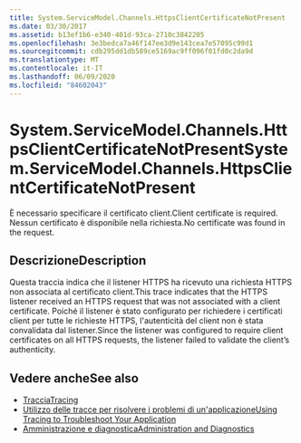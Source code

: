 ```yaml
---
title: System.ServiceModel.Channels.HttpsClientCertificateNotPresent
ms.date: 03/30/2017
ms.assetid: b13ef1b6-e340-401d-93ca-2710c3842205
ms.openlocfilehash: 3e3bedca7a46f147ee3d9e143cea7e57095c99d1
ms.sourcegitcommit: cdb295dd1db589ce5169ac9ff096f01fd0c2da9d
ms.translationtype: MT
ms.contentlocale: it-IT
ms.lasthandoff: 06/09/2020
ms.locfileid: "84602043"
---
```

# <a name="systemservicemodelchannelshttpsclientcertificatenotpresent"></a><span data-ttu-id="69b36-102">System.ServiceModel.Channels.HttpsClientCertificateNotPresent</span><span class="sxs-lookup"><span data-stu-id="69b36-102">System.ServiceModel.Channels.HttpsClientCertificateNotPresent</span></span>
<span data-ttu-id="69b36-103">È necessario specificare il certificato client.</span><span class="sxs-lookup"><span data-stu-id="69b36-103">Client certificate is required.</span></span> <span data-ttu-id="69b36-104">Nessun certificato è disponibile nella richiesta.</span><span class="sxs-lookup"><span data-stu-id="69b36-104">No certificate was found in the request.</span></span>  
  
## <a name="description"></a><span data-ttu-id="69b36-105">Descrizione</span><span class="sxs-lookup"><span data-stu-id="69b36-105">Description</span></span>  
 <span data-ttu-id="69b36-106">Questa traccia indica che il listener HTTPS ha ricevuto una richiesta HTTPS non associata al certificato client.</span><span class="sxs-lookup"><span data-stu-id="69b36-106">This trace indicates that the HTTPS listener received an HTTPS request that was not associated with a client certificate.</span></span> <span data-ttu-id="69b36-107">Poiché il listener è stato configurato per richiedere i certificati client per tutte le richieste HTTPS, l'autenticità del client non è stata convalidata dal listener.</span><span class="sxs-lookup"><span data-stu-id="69b36-107">Since the listener was configured to require client certificates on all HTTPS requests, the listener failed to validate the client’s authenticity.</span></span>  
  
## <a name="see-also"></a><span data-ttu-id="69b36-108">Vedere anche</span><span class="sxs-lookup"><span data-stu-id="69b36-108">See also</span></span>

- [<span data-ttu-id="69b36-109">Traccia</span><span class="sxs-lookup"><span data-stu-id="69b36-109">Tracing</span></span>](index.md)
- [<span data-ttu-id="69b36-110">Utilizzo delle tracce per risolvere i problemi di un'applicazione</span><span class="sxs-lookup"><span data-stu-id="69b36-110">Using Tracing to Troubleshoot Your Application</span></span>](using-tracing-to-troubleshoot-your-application.md)
- [<span data-ttu-id="69b36-111">Amministrazione e diagnostica</span><span class="sxs-lookup"><span data-stu-id="69b36-111">Administration and Diagnostics</span></span>](../index.md)
